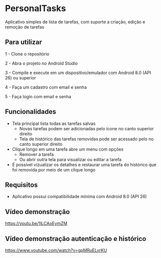 # PersonalTasks

Aplicativo simples de lista de tarefas, com suporte a criação, edição e remoção de tarefas

## Para utilizar

1 - Clone o repositório

2 - Abra o projeto no Android Studio

3 - Compile e execute em um dispositivo/emulador com Android 8.0 (API 26) ou superior

4 - Faça um cadastro com email e senha

5 - Faça login com email e senha

## Funcionalidades

- Tela principal lista todas as tarefas salvas
  - Novas tarefas podem ser adicionadas pelo ícone no canto superior direito
  - Tela de histórico das tarefas removidas pode ser acessado pelo no canto superior direito
- Clique longo em uma tarefa abre um menu com opções
  - Remover a tarefa
  - Ou abrir outra tela para visualizar ou editar a tarefa
- É possível vizualizar os detalhes e restaurar uma tarefa do histórico que foi removida por meio de um clique longo
  
## Requisitos

- Aplicativo possui compatibilidade mínima com Android 8.0 (API 26)

## Vídeo demonstração
https://youtu.be/1lLCAoEymZM
## Vídeo demonstração autenticação e histórico
https://www.youtube.com/watch?v=gpMRuELvrKU
